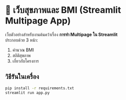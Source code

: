 # 💪 เว็บสุขภาพและ BMI (Streamlit Multipage App)

เว็บตัวอย่างสำหรับงานค้นคว้าเรื่อง **การทำ Multipage ใน Streamlit**  
ประกอบด้วย 3 หน้า:
1. คำนวณ BMI
2. สถิติสุขภาพ
3. เกี่ยวกับโครงการ

## วิธีรันในเครื่อง
```bash
pip install -r requirements.txt
streamlit run app.py
